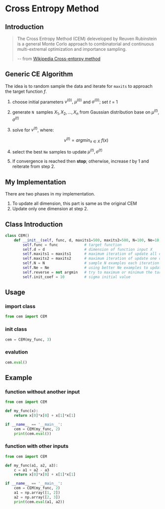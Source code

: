 # Cross Entropy Method

## Introduction

>  The Cross Entropy Method (CEM) deleveloped by Reuven Rubinstein is a general Monte Corlo approach to combinatorial and continuous multi-extremal optimization and importance sampling. 
>
> -- from [Wikipedia Cross-entorpy method](https://en.wikipedia.org/wiki/Cross-entropy_method)

## Generic CE Algorithm

The idea is to random sample the data and iterate for `maxits` to approach the target function $f$.

1. choose initial parameters $v^{(0)},\ \mu^{(0)}$ and $\sigma^{(0)};$ set $t$ = 1

2. generate `N `samples $X_1, X_2, ..., X_n$ from Gaussian distribution base on $\mu^{(t)}, \sigma^{(t)}$

3. solve for $v^{(t)}$, where:

   $$v^{(t)} = argmin_{x\in X}\ f(x)$$

4.  select the best `Ne` samples to update $\mu^{(t)}, \sigma^{(t)}​$

5. If convergence is reached then **stop**; otherwise, increase $t$ by 1 and reiterate from step 2.

## My Implementation

There are two phases in my implementation.

1. To update all dimension, this part is same as the original CEM
2. Update only one dimension at step 2.

## Class Introduction

```python
class CEM()
	def __init__(self, func, d, maxits1=500, maxits2=500, N=100, Ne=10, argmin=True):
        self.func = func            # target function
        self.d = d                  # dimension of function input X
        self.maxits1 = maxits1      # maximum iteration of update all dimension
        self.maxits2 = maxits2      # maximum iteration of update one dimension
        self.N = N                  # sample N examples each iteration
        self.Ne = Ne                # using better Ne examples to update mu and sigma
        self.reverse = not argmin   # try to maximum or minimum the target function
        self.init_coef = 10         # sigma initial value
```

## Usage 

### import class

``` python
from cem import CEM
```

### init class

```python
cem = CEM(my_func, 3)
```

### evalution

```python
cem.eval()
```

## Example

### function without another input

```python
from cem import CEM

def my_func(x):
    return x[0]*x[0] + x[1]*x[1]

if __name__ == '__main__':
    cem = CEM(my_func, 2)
    print(cem.eval())
```

### function with other inputs

```python
from cem import CEM

def my_func(a1, a2, a3):
    c = a1 + a2 - a3
    return x[0]*x[0] + x[1]*x[1]

if __name__ == '__main__':
    cem = CEM(my_func, 2)
    a1 = np.array([1, 2])
    a2 = np.array([2, 3])
    print(cem.eval(a1, a2))
```


